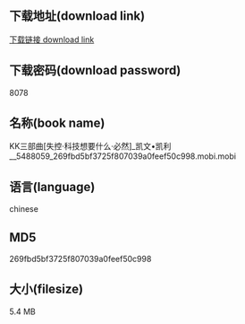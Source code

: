 ## 下载地址(download link)
[下载链接 download link](https://voluble-croquembouche-d321dc.netlify.app/?s=KK%E4%B8%89%E9%83%A8%E6%9B%B2%5B%E5%A4%B1%E6%8E%A7%C2%B7%E7%A7%91%E6%8A%80%E6%83%B3%E8%A6%81%E4%BB%80%E4%B9%88%C2%B7%E5%BF%85%E7%84%B6%5D_%E5%87%AF%E6%96%87%E2%80%A2%E5%87%AF%E5%88%A9__5488059_269fbd5bf3725f807039a0feef50c998.mobi)

## 下载密码(download password)
8078

## 名称(book name)
KK三部曲[失控·科技想要什么·必然]_凯文•凯利__5488059_269fbd5bf3725f807039a0feef50c998.mobi.mobi

## 语言(language)
chinese

## MD5
269fbd5bf3725f807039a0feef50c998

## 大小(filesize)
5.4 MB
